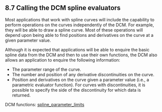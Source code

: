 ## 8.7 Calling the DCM spline evaluators

Most applications that work with spline curves will include the capability to perform operations on the curves independently of the DCM. 
For example, they will be able to draw a spline curve. 
Most of these operations will depend upon being able to find positions and derivatives on the curve at a given parameter value.

Although it is expected that applications will be able to enquire the basic spline data from the DCM and then to use their own functions, the DCM also allows an application to enquire the following information:

- The parameter range of the curve.
- The number and position of any derivative discontinuities on the curve.
- Position and derivatives on the curve given a parameter value (i.e., a parametric evaluator function). For curves with discontinuities, it is possible to specify the side of the discontinuity for which data is returned.

DCM functions: [spline\_parameter\_limits](16.6._Spline_functions.md)

